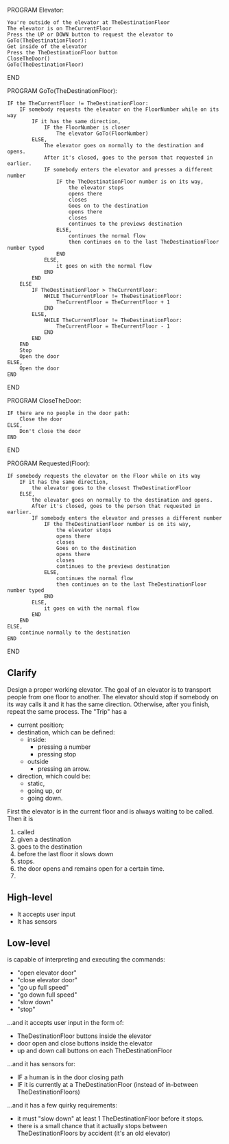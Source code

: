 PROGRAM Elevator:  

    You're outside of the elevator at TheDestinationFloor 
    The elevator is on TheCurrentFloor
    Press the UP or DOWN button to request the elevator to GoTo(TheDestinationFloor):
    Get inside of the elevator
    Press the TheDestinationFloor button
    CloseTheDoor()
    GoTo(TheDestinationFloor)
END

PROGRAM GoTo(TheDestinationFloor):

    IF the TheCurrentFloor != TheDestinationFloor:  
        IF somebody requests the elevator on the FloorNumber while on its way
            IF it has the same direction,  
                IF the FloorNumber is closer
                    The elevator GoTo(FloorNumber)
            ELSE, 
                The elevator goes on normally to the destination and opens.  
                After it's closed, goes to the person that requested in earlier. 
                IF somebody enters the elevator and presses a different number
                    IF the TheDestinationFloor number is on its way, 
                        the elevator stops
                        opens there
                        closes
                        Goes on to the destination
                        opens there
                        closes
                        continues to the previews destination
                    ELSE,
                        continues the normal flow
                        then continues on to the last TheDestinationFloor number typed
                    END
                ELSE,
                    it goes on with the normal flow
                END
            END
        ELSE
            IF TheDestinationFloor > TheCurrentFloor:
                WHILE TheCurrentFloor != TheDestinationFloor:
                    TheCurrentFloor = TheCurrentFloor + 1
                END
            ELSE,
                WHILE TheCurrentFloor != TheDestinationFloor:
                    TheCurrentFloor = TheCurrentFloor - 1
                END
            END
        END
        Stop
        Open the door
    ELSE, 
        Open the door
    END
END

PROGRAM CloseTheDoor:

    IF there are no people in the door path:
        Close the door
    ELSE,
        Don't close the door
    END
END

PROGRAM Requested(Floor):

    IF somebody requests the elevator on the Floor while on its way
        IF it has the same direction,  
            the elevator goes to the closest TheDestinationFloor
        ELSE, 
            the elevator goes on normally to the destination and opens.  
            After it's closed, goes to the person that requested in earlier. 
            IF somebody enters the elevator and presses a different number
                IF the TheDestinationFloor number is on its way, 
                    the elevator stops
                    opens there
                    closes
                    Goes on to the destination
                    opens there
                    closes
                    continues to the previews destination
                ELSE,
                    continues the normal flow
                    then continues on to the last TheDestinationFloor number typed
                END
            ELSE,
                it goes on with the normal flow
            END
        END
    ELSE,
        continue normally to the destination
    END
END

## Clarify
Design a proper working elevator. 
The goal of an elevator is to transport people from one floor to another. The elevator should stop if somebody on its way calls it and it has the same direction. Otherwise, after you finish, repeat the same process.
The "Trip" has a
- current position;
- destination, which can be defined:
    - inside:
        - pressing a number
        - pressing stop
    - outside
        - pressing an arrow. 
- direction, which could be:
    - static,
    - going up, or
    - going down.

First the elevator is in the current floor and is always waiting to be called. Then it is
1. called
2. given a destination
3. goes to the destination
4. before the last floor it slows down
5. stops.
1. the door opens and remains open for a certain time.
1. 
## High-level
- It accepts user input
- It has sensors
## Low-level
is capable of interpreting and executing the commands:
- "open elevator door"
- "close elevator door"
- "go up full speed"
- "go down full speed"
- "slow down"
- "stop"

...and it accepts user input in the form of:

- TheDestinationFloor buttons inside the elevator
- door open and close buttons inside the elevator
- up and down call buttons on each TheDestinationFloor

...and it has sensors for:

- IF a human is in the door closing path
- IF it is currently at a TheDestinationFloor (instead of in-between TheDestinationFloors)

...and it has a few quirky requirements:

- it must "slow down" at least 1 TheDestinationFloor before it stops.
- there is a small chance that it actually stops between TheDestinationFloors by accident (it's an old elevator)